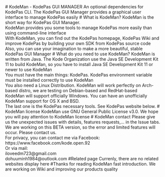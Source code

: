 <html>
# KodeMan - KodePas GUI MANAGER
An optional dependencies for KodePas CLI. The KodePas GUI Manager provides a graphical user interface to manage KodePas easily 
# What is KodeMan?
KodeMan is the short way for KodePas GUI Manager. 
<br>
KodeMan provides you some tools to manage KodePas more easily than using command-line interface
<br> 
With KodeMan, you can find out the KodePas homepage, KodePas Wiki and improve KodePas by building your own SDK from KodePas source code
<br>
Also, you can use your imagination to make a more beautiful, stable KodePas GUI Manager
# What do you need to use KodeMan?
KodeMan is written from Java. The Kode Organization use the Java SE Development Kit 11 to build KodeMan, so you have to install Java SE Development Kit 11 or newer to use KodeMan
<br> 
You must have the main things: KodePas. KodePas environment variable must be installed correctly to use KodeMan
<br>
You also need a Linux Distribution. KodeMan will work perfectly on Arch-based distro, we are testing on Debian-based and RedHat-based
<br>
KodeMan will support officially Windows. You can have an unofficially KodeMan support for OS X and BSD.
<br> 
The last one is the KodePas necessary tools. See KodePas website below.
# KodeMan license
KodeMan use GNU General Public License v3.0. We hope you will pay attention to KodeMan license
# KodeMan contact
Please give us the unexpected issues with details, features requests,... in the Issue tabs.
<br>
We are working on this BETA version, so the error and limited features will occur. Please contact us.
<br>
For privacy, you can contact me via Facebook: https://www.facebook.com/kode.open.92
<br>
Or via mail:
<br>
iloveedm723@gmail.com
<br>
dohuuminh1984@outlook.com
#Related page
Currenly, there are no related websites display here
#Thanks for reading KodeMan fast introduction. We are working on Wiki and improving our products quality
</html>

